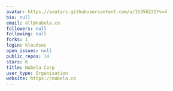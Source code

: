 ```yaml
---
avatar: https://avatars.githubusercontent.com/u/15356232?v=4
bio: null
email: all@nubela.co
followers: null
following: null
forks: 1
login: kloudsec
open_issues: null
public_repos: 14
stars: 6
title: Nubela Corp
user_type: Organization
website: https://nubela.co
---
```

